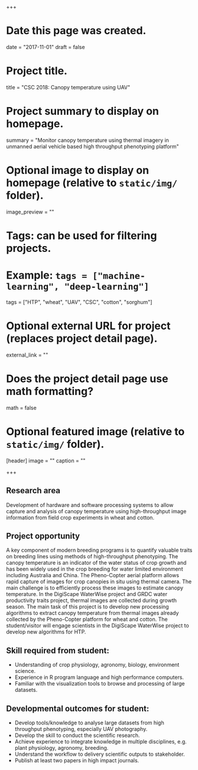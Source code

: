 +++
# Date this page was created.
date = "2017-11-01"
draft = false
# Project title.
title = "CSC 2018: Canopy temperature using UAV"

# Project summary to display on homepage.
summary = "Monitor canopy temperature using thermal imagery in unmanned aerial vehicle based high throughput phenotyping platform"

# Optional image to display on homepage (relative to `static/img/` folder).
image_preview = ""

# Tags: can be used for filtering projects.
# Example: `tags = ["machine-learning", "deep-learning"]`
tags = ["HTP", "wheat", "UAV", "CSC", "cotton", "sorghum"]

# Optional external URL for project (replaces project detail page).
external_link = ""

# Does the project detail page use math formatting?
math = false

# Optional featured image (relative to `static/img/` folder).
[header]
image = ""
caption = ""

+++



## Research area
Development of hardware and software processing systems to allow capture and analysis of canopy temperature using high-throughput image information from field crop experiments in wheat and cotton.

## Project opportunity

A key component of modern breeding programs is to quantify valuable traits on breeding lines using methods of high-throughput phenotyping. The canopy temperature is an indicator of the water status of crop growth and has been widely used in the crop breeding for water limited environment including Australia and China. The Pheno-Copter aerial platform allows rapid capture of images for crop canopies in situ using thermal camera. The main challenge is to efficiently process these images to estimate canopy temperature. In the DigiScape WaterWise project and GRDC water productivity traits project, thermal images are collected during growth season. The main task of this project is to develop new processing algorithms to extract canopy temperature from thermal images already collected by the Pheno-Copter platform for wheat and cotton. The student/visitor will engage scientists in the DigiScape WaterWise project to develop new algorithms for HTP. 

## Skill required from student:
* Understanding of crop physiology, agronomy, biology, environment science.
* Experience in R program language and high performance computers.
* Familiar with the visualization tools to browse and processing of large datasets.

## Developmental outcomes for student:
* Develop tools/knowledge to analyse large datasets from high throughput phenotyping, especially UAV photography.
* Develop the skill to conduct the scientific research.
* Achieve experience to integrate knowledge in multiple disciplines, e.g. plant physiology, agronomy, breeding.
* Understand the workflow to delivery scientific outputs to stakeholder.
* Publish at least two papers in high impact journals.
